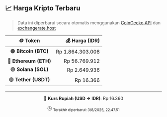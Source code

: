 

<!-- HARGA_KRIPTO -->
## 📈 Harga Kripto Terbaru

> Data ini diperbarui secara otomatis menggunakan [CoinGecko API](https://www.coingecko.com/) dan [exchangerate.host](https://exchangerate.host/)

<div align="center">

| 🪙 Token | 💰 Harga (IDR) |
|:------:|---------------:|
| 🟠 **Bitcoin (BTC)**   | Rp 1.864.303.008 |
| 🔵 **Ethereum (ETH)**  | Rp 56.769.912 |
| 🟣 **Solana (SOL)**    | Rp 2.649.936 |
| 🟢 **Tether (USDT)**   | Rp 16.366 |

---

💱 **Kurs Rupiah (USD → IDR)**: Rp 16.360

🕒 <sub>Terakhir diperbarui: 3/8/2025, 22.47.51</sub>

</div>
<!-- /HARGA_KRIPTO -->